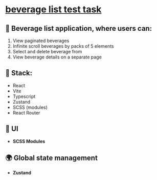 # [beverage list test task](https://e-commerce-product-page-pink.vercel.app/)

## :iphone: Beverage list application, where users can:

1. View paginated beverages
2. Infinite scroll beverages by packs of 5 elements
3. Select and delete beverage from 
4. View beverage details on a separate page

## :hammer: Stack:
+ React
+ Vite
+ Typescript
+ Zustand
+ SCSS (modules)
+ React Router

## :nail_care: UI

- **SCSS Modules**

## :earth_africa: Global state management

- **Zustand**




